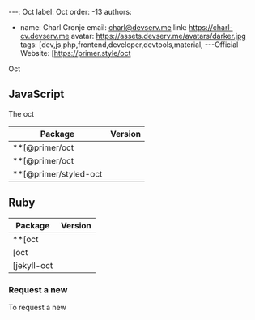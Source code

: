 ---: Oct
label: Oct
order: -13
authors:
  - name: Charl Cronje
    email: charl@devserv.me
    link: https://charl-cv.devserv.me
    avatar: https://assets.devserv.me/avatars/darker.jpg
tags: [dev,js,php,frontend,developer,devtools,material,
---Official Website: [https://primer.style/oct

Oct

## JavaScript

The oct

| Package                                                                              | Version                                                                                                                         |
| ------------------------------------------------------------------------------------ | ------------------------------------------------------------------------------------------------------------------------------- |
| **[@primer/oct
| **[@primer/oct
| **[@primer/styled-oct

## Ruby

| Package                                                                       | Version                                                                                                       |
| ----------------------------------------------------------------------------- | ------------------------------------------------------------------------------------------------------------- |
| **[oct
| [oct
| [jekyll-oct

### Request a new 

To request a new 
